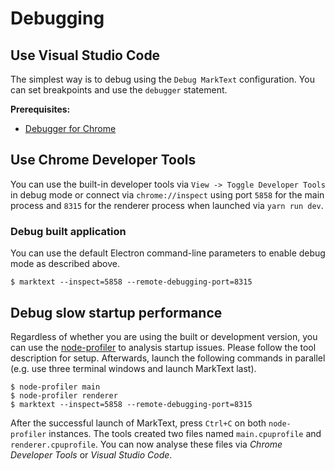 # Debugging

## Use Visual Studio Code

The simplest way is to debug using the `Debug MarkText` configuration. You can set breakpoints and use the `debugger` statement.

**Prerequisites:**

- [Debugger for Chrome](https://marketplace.visualstudio.com/itemdetails?itemName=msjsdiag.debugger-for-chrome)

## Use Chrome Developer Tools

You can use the built-in developer tools via `View -> Toggle Developer Tools` in debug mode or connect via `chrome://inspect` using port `5858` for the main process and `8315` for the renderer process when launched via `yarn run dev`.

### Debug built application

You can use the default Electron command-line parameters to enable debug mode as described above.

```shell
$ marktext --inspect=5858 --remote-debugging-port=8315
```

## Debug slow startup performance

Regardless of whether you are using the built or development version, you can use the [node-profiler](https://github.com/fxha/node-profiler) to analysis startup issues. Please follow the tool description for setup. Afterwards, launch the following commands in parallel (e.g. use three terminal windows and launch MarkText last).

```shell
$ node-profiler main
$ node-profiler renderer
$ marktext --inspect=5858 --remote-debugging-port=8315
```

After the successful launch of MarkText, press `Ctrl+C` on both `node-profiler` instances. The tools created two files named `main.cpuprofile` and `renderer.cpuprofile`. You can now analyse these files via *Chrome Developer Tools* or *Visual Studio Code*.
